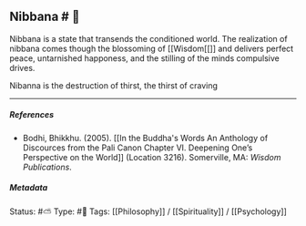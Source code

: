 ## Nibbana  # 🧠

Nibbana is a state that transends the conditioned world. The realization of nibbana comes though the blossoming of [[Wisdom[[]] and delivers perfect peace, untarnished happoness, and the stilling of the minds compulsive drives.

Nibanna is the destruction of thirst, the thirst of craving

___

##### References

- Bodhi, Bhikkhu. (2005). [[In the Buddha's Words An Anthology of Discources from the Pali Canon Chapter VI. Deepening One’s Perspective on the World]]   (Location 3216). Somerville, MA: _Wisdom Publications_.

##### Metadata
Status:  #⛅️ 
Type:  #🔵 
Tags: [[Philosophy]] / [[Spirituality]] / [[Psychology]]